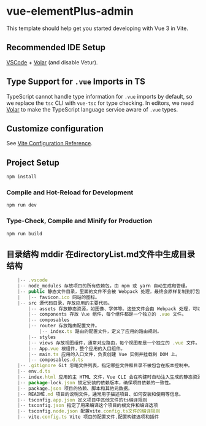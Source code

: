 # vue-elementPlus-admin

This template should help get you started developing with Vue 3 in Vite.

## Recommended IDE Setup

[VSCode](https://code.visualstudio.com/) + [Volar](https://marketplace.visualstudio.com/items?itemName=Vue.volar) (and disable Vetur).

## Type Support for `.vue` Imports in TS

TypeScript cannot handle type information for `.vue` imports by default, so we replace the `tsc` CLI with `vue-tsc` for type checking. In editors, we need [Volar](https://marketplace.visualstudio.com/items?itemName=Vue.volar) to make the TypeScript language service aware of `.vue` types.

## Customize configuration

See [Vite Configuration Reference](https://vitejs.dev/config/).

## Project Setup

```sh
npm install
```

### Compile and Hot-Reload for Development

```sh
npm run dev
```

### Type-Check, Compile and Minify for Production

```sh
npm run build
```

## 目录结构 mddir 在directoryList.md文件中生成目录结构

```ts
    |-- .vscode
    |-- node_modules 存放项目的所有依赖包，由 npm 或 yarn 自动生成和管理。
    |-- public 静态文件目录，里面的文件不会被 Webpack 处理，最终会原样复制到打包目录下。
    |   |-- favicon.ico 网站的图标。
    |-- src 源代码目录，存放应用的主要代码。
        |-- assets 存放静态资源，如图像、字体等。这些文件会由 Webpack 处理，可以通过相对路径引用。
        |-- components 存放 Vue 组件，每个组件都是一个独立的 .vue 文件。
        |-- composables
        |-- router 存放路由配置文件。
            |-- index.ts 路由的配置文件，定义了应用的路由规则。
        |-- styles
        |-- views 存放视图组件，通常对应路由，每个视图都是一个独立的 .vue 文件。
        |-- App.vue 根组件，整个应用的入口组件。
        |-- main.ts 应用的入口文件，负责创建 Vue 实例并挂载到 DOM 上。
        |-- composables.d.ts
    |-- .gitignore Git 忽略文件列表，指定哪些文件和目录不被包含在版本控制中。
    |-- env.d.ts
    |-- index.html 应用的主 HTML 文件，Vue CLI 会在构建时自动注入生成的静态资源链接。
    |-- package-lock.json 锁定安装的依赖版本，确保项目依赖的一致性。
    |-- package.json 项目的依赖、脚本和其他元数据。
    |-- README.md 项目的说明文件，通常用于描述项目、如何安装和使用等信息。
    |-- tsconfig.app.json 定义项目中其他文件的ts编译规则
    |-- tsconfig.json 指定了用来编译这个项目的根文件和编译选项
    |-- tsconfig.node.json 配置vite.config.ts文件的编译规则
    |-- vite.config.ts Vite 项目的配置文件,配置构建选项和插件
```
